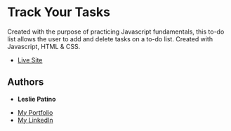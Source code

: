 # Track Your Tasks

Created with the purpose of practicing Javascript fundamentals, this to-do list allows the user to add and delete tasks on a to-do list. Created with Javascript, HTML & CSS.

* [Live Site](https://lesliejpatino.github.io/tasks/)

## Authors
* **Leslie Patino**

- [My Portfolio](https://lesliejpatino.github.io/portfolio/)
- [My LinkedIn](https://www.linkedin.com/in/lesliejpatino/)
